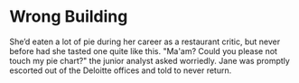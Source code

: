 # Wrong Building
She’d eaten a lot of pie during her career as a restaurant critic, but never before had she tasted one quite like this. 
"Ma'am? Could you please not touch my pie chart?" the junior analyst asked worriedly. Jane was promptly escorted out of the Deloitte offices and told to never return.
